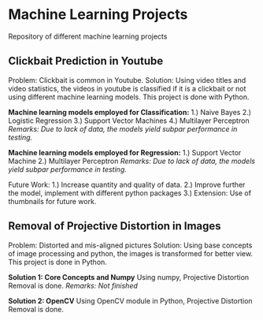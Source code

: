 # Machine Learning Projects

Repository of different machine learning projects

## Clickbait Prediction in Youtube
Problem: Clickbait is common in Youtube.
Solution: Using video titles and video statistics, the videos in youtube is classified if it is a clickbait or not using different machine learning models.
This project is done with Python.

**Machine learning models employed for Classification:**
1.) Naive Bayes
2.) Logistic Regression
3.) Support Vector Machines
4.) Multilayer Perceptron
*Remarks: Due to lack of data, the models yield subpar performance in testing.*

**Machine learning models employed for Regression:**
1.) Support Vector Machine
2.) Multilayer Perceptron
*Remarks: Due to lack of data, the models yield subpar performance in testing.*

Future Work: 
1.) Increase quantity and quality of data.
2.) Improve further the model, implement with different python packages
3.) Extension: Use of thumbnails for future work.

## Removal of Projective Distortion in Images
Problem: Distorted and mis-aligned pictures
Solution: Using base concepts of image processing and python, the images is transformed for better view.
This project is done in Python.

**Solution 1: Core Concepts and Numpy**
Using numpy, Projective Distortion Removal is done.
*Remarks: Not finished*

**Solution 2: OpenCV**
Using OpenCV module in Python, Projective Distortion Removal is done.
